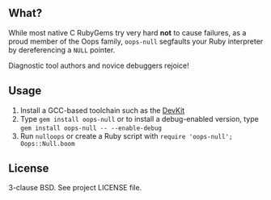 ## What?

While most native C RubyGems try very hard **not** to cause failures, as a proud
member of the Oops family, `oops-null` segfaults your Ruby interpreter by dereferencing
a `NULL` pointer.

Diagnostic tool authors and novice debuggers rejoice!

## Usage

1. Install a GCC-based toolchain such as the [DevKit](http://rubyinstaller.org/add-ons/devkit/)
2. Type `gem install oops-null` or to install a debug-enabled version, type
   `gem install oops-null -- --enable-debug`
3. Run `nulloops` or create a Ruby script with `require 'oops-null'; Oops::Null.boom`

## License 

3-clause BSD. See project LICENSE file.
